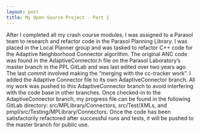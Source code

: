 ```yaml
---
layout: post
title: My Open-Source Project - Part 1
---
```


After I completed all my crash course modules, I was assigned to a Parasol team to research and refactor code in the Parasol Planning Library.  I was placed in the Local Planner group and was tasked to refactor C++ code for the Adaptive Neighborhood Connector algorithm. The original ANC code was found in the AdaptiveConnector.h file on the Parasol Laboratory’s master branch in the PPL GitLab and was last edited over two years ago. The last commit involved making the “merging with the cc-tracker work”. I added the Adaptive Connector file to its own AdaptiveConnector branch. All my work was pushed to this AdaptiveConnector branch to avoid interfering with the code base in other branches. Once checked-in to the AdaptiveConnector branch, my progress file can be found in the following GitLab directory: src/MPLibrary/Connectors, src/Test/XMLs, and pmpl/src/Testing/MPLibrary/Connectors. Once the code has been satisfactorily refactored after successful runs and tests, it will be pushed to the master branch for public use.

